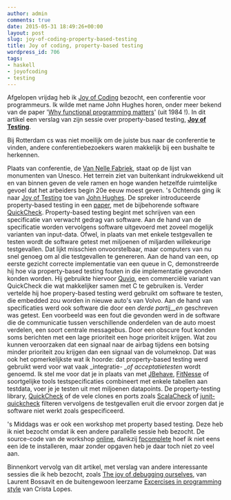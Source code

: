 ```yaml
---
author: admin
comments: true
date: 2015-05-31 18:49:26+00:00
layout: post
slug: joy-of-coding-property-based-testing
title: Joy of coding, property-based testing
wordpress_id: 706
tags:
- haskell
- joyofcoding
- testing
---
```


Afgelopen vrijdag heb ik [Joy of Coding](http://joyofcoding.org/) bezocht, een conferentie voor programmeurs. Ik wilde met name John Hughes horen, onder meer bekend van de paper '[Why functional programming matters](http://www.cse.chalmers.se/~rjmh/Papers/whyfp.html)' (uit 1984 !). In dit artikel een verslag van zijn sessie over property-based testing, **[Joy of Testing](/2015/05/joy-of-coding-property-based-testing/)**.
<!-- more -->
Bij Rotterdam cs was niet moeilijk om de juiste bus naar de conferentie te vinden, andere conferentiebezoekers waren makkelijk bij een bushalte te herkennen.

Plaats van conferentie, de [Van Nelle Fabriek](http://www.vannellefabriek.com/), staat op de lijst van monumenten van Unesco. Het terrein ziet van buitenkant indrukwekkend uit en van binnen geven de vele ramen en hoge wanden hetzelfde ruimtelijke gevoel dat het arbeiders begin 20e eeuw moest geven.
's Ochtends ging ik naar [Joy of Testing](http://joyofcoding.org/#joy-of-testing) toe van [John Hughes](http://www.cse.chalmers.se/~rjmh/). De spreker introduceerde property-based testing in een [paper](http://www.cse.chalmers.se/~rjmh/QuickCheck/), met de bijbehorende software [QuickCheck](https://wiki.haskell.org/Introduction_to_QuickCheck1).
Property-based testing begint met schrijven van een specificatie van verwacht gedrag van software. Aan de hand van de specificatie worden vervolgens software uitgevoerd met zoveel mogelijk varianten van input-data. Ofwel, in plaats van met enkele testgevallen te testen wordt de software getest met miljoenen of miljarden willekeurige testgevallen. Dat lijkt misschien onvoorstelbaar, maar computers van nu snel genoeg om al die testgevallen te genereren.
Aan de hand van een, op eerste gezicht correcte implementatie van een queue in C, demonstreerde hij hoe via property-based testing fouten in die implementatie gevonden konden worden. Hij gebruikte hiervoor [Quviq](http://quviq.com/), een commerciële variant van QuickCheck die wat makkelijker samen met C te gebruiken is.
Verder vertelde hij hoe propery-based testing werd gebruikt om software te testen, die embedded zou worden in nieuwe auto's van Volvo. Aan de hand van specificaties werd ook software die door een _derde partij__en_ geschreven was getest. Een voorbeeld was een fout die gevonden werd in de software die de communicatie tussen verschillende onderdelen van de auto moest verdelen, een soort centrale messagebus. Door een obscure fout konden soms berichten met een lage prioriteit een hoge prioriteit krijgen. Wat zou kunnen veroorzaken dat een signaal naar de airbag tijdens een botsing minder prioriteit zou krijgen dan een signaal van de volumeknop.
Dat was ook het opmerkelijkste wat ik hoorde: dat property-based testing werd gebruikt werd voor wat vaak _integratie- __of acceptatietesten_ wordt genoemd. Ik stel me voor dat je in plaats van met [JBehave](http://jbehave.org/), [FitNesse](http://www.fitnesse.org/) of soortgelijke tools testspecificaties combineert met enkele tabellen aan testdata, voer je je testen uit met miljoenen datapoints. De property-testing library, [QuickCheck](https://wiki.haskell.org/Introduction_to_QuickCheck) of de vele clones en ports zoals [ScalaCheck](https://www.scalacheck.org/) of [junit-quickcheck](https://github.com/pholser/junit-quickcheck) filteren vervolgens de testgevallen eruit die ervoor zorgen dat je software niet werkt zoals gespecificeerd.

's Middags was er ook een workshop met property based testing. Deze heb ik niet bezocht omdat ik een andere parallelle sessie heb bezocht. De source-code van de workshop [online](https://github.com/qwaneu/property-based-tutorial), dankzij [fpcomplete](https://www.fpcomplete.com/ide?git=https://github.com/qwaneu/property-based-tutorial.git) hoef ik niet eens een ide te installeren, maar zonder opgaven heb je daar toch niet zo veel aan.

Binnenkort vervolg van dit artikel, met verslag van andere interessante sessies die ik heb bezocht, zoals [The joy of debugging ourselves](http://joyofcoding.org/#the-joy-of-debugging-ourselves), van Laurent Bossavit en de buitengewoon leerzame [Excercises in programming style](http://joyofcoding.org/#exercises-in-programming-style) van Crista Lopes.
